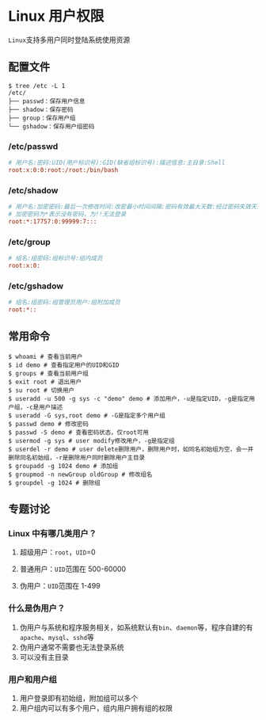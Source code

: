 # Linux 用户权限

`Linux`支持多用户同时登陆系统使用资源

## 配置文件

```term
$ tree /etc -L 1
/etc/
├── passwd：保存用户信息
├── shadow：保存密码
├── group：保存用户组
└── gshadow：保存用户组密码
```

### /etc/passwd

```ini
# 用户名:密码:UID(用户标识号):GID(缺省组标识号):描述信息:主目录:Shell
root:x:0:0:root:/root:/bin/bash
```

### /etc/shadow

```ini
# 用户名:加密密码:最后一次修改时间:改密最小时间间隔:密码有效最大天数:经过密码失效天数:密码过期宽限天数:失效天数:标志
# 加密密码为*表示没有密码，为!!无法登录
root:*:17757:0:99999:7:::
```

### /etc/group

```ini
# 组名:组密码:组标识号:组内成员
root:x:0:
```

### /etc/gshadow

```ini
# 组名:组密码:组管理员用户:组附加成员
root:*::
```

## 常用命令

```term
$ whoami # 查看当前用户
$ id demo # 查看指定用户的UID和GID
$ groups # 查看当前用户组
$ exit root # 退出用户
$ su root # 切换用户
$ useradd -u 500 -g sys -c "demo" demo # 添加用户，-u是指定UID，-g是指定用户组，-c是用户描述
$ useradd -G sys,root demo # -G是指定多个用户组
$ passwd demo # 修改密码
$ passwd -S demo # 查看密码状态，仅root可用
$ usermod -g sys # user modify修改用户，-g是指定组
$ userdel -r demo # user delete删除用户，删除用户时，如同名初始组为空，会一并删除同名初始组，-r是删除用户同时删除用户主目录
$ groupadd -g 1024 demo # 添加组
$ groupmod -n newGroup oldGroup # 修改组名
$ groupdel -g 1024 # 删除组
```

## 专题讨论

### Linux 中有哪几类用户？

1. 超级用户：`root`，`UID`=0

2. 普通用户：`UID`范围在 500-60000

3. 伪用户：`UID`范围在 1-499

### 什么是伪用户？

1. 伪用户与系统和程序服务相关，如系统默认有`bin`、`daemon`等，程序自建的有`apache`、`mysql`、`sshd`等
2. 伪用户通常不需要也无法登录系统
3. 可以没有主目录

### 用户和用户组

1. 用户登录即有初始组，附加组可以多个
2. 用户组内可以有多个用户，组内用户拥有组的权限
